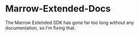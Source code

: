 # Marrow-Extended-Docs
The Marrow Extended SDK has gone far too long without any documentation, so I'm fixing that.
